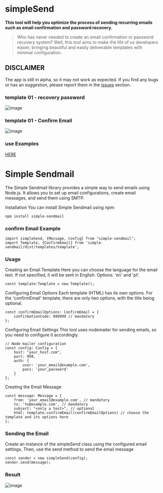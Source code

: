 # simpleSend
**This tool will help you optimize the process of sending recurring emails such as email confirmation and password recovery.**
>
> Who has never needed to create an email confirmation or password recovery system?
> Well, this tool aims to make the life of us developers easier, bringing beautiful and easily deliverable templates with minimal configuration.

## DISCLAIMER

The app is still in alpha, so it may not work as expected. If you find any bugs or has an suggestion, please report them in the [issues](https://github.com/YrllanBrandao/simpleSend/issues) section.

### template 01 - recovery password 
![image](https://github.com/YrllanBrandao/simpleSend/assets/77467410/b00316ea-145b-49de-b849-cb6dc0297984)


### template 01 - Confirm Email  

![image](https://github.com/YrllanBrandao/simpleSend/assets/77467410/8073c946-5d4a-4723-bb4c-d30a5730f7d6)


### use Examples

[HERE](https://github.com/YrllanBrandao/simpleSendMail/tree/main/examples)


# Simple Sendmail 

<p>The Simple Sendmail library provides a simple way to send emails using Node.js. It allows you to set up email configurations, create email messages, and send them using SMTP.</p>

Installation
You can install Simple Sendmail using npm:

```
npm install simple-sendmail

```




### confirm Email Example



```
import simpleSend, {Message, Config} from "simple-sendmail";
import Template, {ConfirmEmail} from 'simple-sendmail/dist/templates/template';
```

### Usage
Creating an Email Template
Here you can choose the language for the email text. If not specified, it will be sent in English. Options: 'en' and 'pt'.
```
const template:Template = new Template();
```

Configuring Email Options
Each template (HTML) has its own options. For the 'confirmEmail' template, there are only two options, with the title being optional.

```
const confirmEmailOptions: ConfirmEmail = {
    confirmationCode: 999999 // mandatory
};

```


Configuring Email Settings
This tool uses nodemailer for sending emails, so you need to configure it accordingly.

```
// Node mailer configuration
const config: Config = {
    host: "your_host.com",
    port: 999,
    auth: {
        user: 'your_email@example.com',
        pass: 'your_password'
    }
};

```

Creating the Email Message

```
const message: Message = {
    from: 'your_email@example.com', // mandatory
    to: 'to@example.com', // mandatory
    subject: "<only a test>", // optional
    html: template.confirmEmail(confirmEmailOptions) // choose the template and its options here
};
```

### Sending the Email
<p>Create an instance of the simpleSend class using the configured email settings. Then, use the send method to send the email message</p>

```
const sender = new simpleSend(config);
sender.send(message);
```

### Result

![image](https://github.com/YrllanBrandao/simpleSendMail/assets/77467410/2470dc10-a8e5-4f40-b7a0-5d2ab3e6ae0c)
